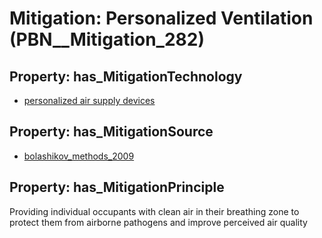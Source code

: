 # Mitigation: __Personalized Ventilation__ (PBN__Mitigation_282)

## Property: has_MitigationTechnology

* [personalized air supply devices](../Technology/PBN__Technology_3114)

## Property: has_MitigationSource

* [bolashikov_methods_2009](../Article/PBN__Article_240)

## Property: has_MitigationPrinciple

Providing individual occupants with clean air in their breathing zone to protect them from airborne pathogens and improve perceived air quality

